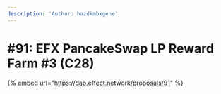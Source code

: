 ```yaml
---
description: 'Author: hazdkmbxgene'
---
```


# #91: EFX PancakeSwap LP Reward Farm #3 (C28)

{% embed url="https://dao.effect.network/proposals/91" %}
